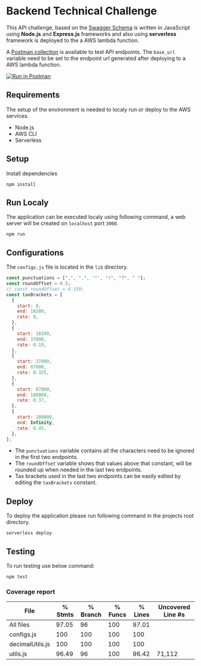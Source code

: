# Backend Technical Challenge

This API challenge, based on the [Swagger Schema](http://tech-challenge.lx-cloud.com/swagger/docs/technical-challenge-api.yml) is written in JavaScript using **Node.js** and **Express.js** frameworks and also using **serverless** framework is deployed to the a AWS lambda function.

A [Postman collection](challenge-postman-collection.json) is available to test API endpoints. The `base_url` variable need to be set to the endpoint url generated after deploying to a AWS lambda function.

[![Run in Postman](https://run.pstmn.io/button.svg)](https://app.getpostman.com/run-collection/193bda61d113bf8822df?action=collection%2Fimport)

## Requirements

The setup of the environment is needed to localy run or deploy to the AWS services.

- Node.js
- AWS CLI
- Serverless

## Setup

Install dependencies

    npm install

## Run Localy

The application can be executed localy using following command, a web server will be created on `localhost` port `3000`.

    npm run

## Configurations

The `configs.js` file is located in the `lib` directory.

```js
const punctuations = [",", ".", '"', "!", "?", " "];
const roundOffset = 0.5;
// const roundOffset = 0.159;
const taxBrackets = [
  {
    start: 0,
    end: 18200,
    rate: 0,
  },
  {
    start: 18200,
    end: 37000,
    rate: 0.19,
  },
  {
    start: 37000,
    end: 87000,
    rate: 0.325,
  },
  {
    start: 87000,
    end: 180000,
    rate: 0.37,
  },
  {
    start: 180000,
    end: Infinity,
    rate: 0.45,
  },
];
```

- The `punctuations` variable contains all the characters need to be ignored in the first two endpoints.
- The `roundOffset` variable shows that values above that constant, will be rounded up when needed in the last two endpoints.
- Tax brackets used in the last two endpoints can be easily edited by editing the `taxBrackets` constant.

## Deploy

To deploy the application please run following command in the projects root directory.

    serverless deploy

## Testing

To run testing use below command:

    npm test

### Coverage report

| File            | % Stmts | % Branch | % Funcs | % Lines | Uncovered Line #s |
| --------------- | ------- | -------- | ------- | ------- | ----------------- |
| All files       | 97.05   | 96       | 100     | 97.01   |
| configs.js      | 100     | 100      | 100     | 100     |
| decimalUtils.js | 100     | 100      | 100     | 100     |
| utils.js        | 96.49   | 96       | 100     | 96.42   | 71,112            |
